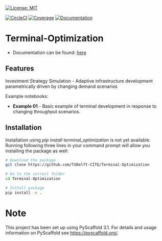 [ ![License: MIT](https://img.shields.io/badge/License-MIT-informational.svg)](https://github.com/TUDelft-CITG/Terminal-Optimization/blob/master/LICENSE.txt)

[![CircleCI](https://circleci.com/gh/TUDelft-CITG/Terminal-Optimization.svg?style=svg&circle-token=e80be990a1415185a3aee7c7304e86bbef094eb5)](https://circleci.com/gh/TUDelft-CITG/Terminal-Optimization)
[ ![Coverage](https://oedm.vanoord.com/proxy/circleci_no_redirect/github/TUDelft-CITG/Terminal-Optimization/master/latest/07f3adf51970049c681fce29419db5d9f7aa596d/tmp/artifacts/coverage.svg)](https://oedm.vanoord.com/proxy/circleci_no_redirect/github/TUDelft-CITG/Terminal-Optimization/master/latest/07f3adf51970049c681fce29419db5d9f7aa596d/tmp/artifacts/index.html) 
[ ![Documentation](https://img.shields.io/badge/sphinx-documentation-brightgreen.svg)](https://oedm.vanoord.com/proxy/circleci_no_redirect/github/TUDelft-CITG/Terminal-Optimization/master/latest/07f3adf51970049c681fce29419db5d9f7aa596d/tmp/artifacts/docs/index.html)

Terminal-Optimization
=====================

* Documentation can be found: [here](https://oedm.vanoord.com/proxy/circleci_no_redirect/github/TUDelft-CITG/Terminal-Optimization/master/latest/07f3adf51970049c681fce29419db5d9f7aa596d/tmp/artifacts/docs/index.html)

Features
--------

Investment Strategy Simulation - Adaptive infrastructure development parametrically driven by changing demand scenarios

Example notebooks:
* **Example 01** - Basic example of terminal development in response to changing throughput scenarios.

## Installation

Installation using *pip install terminal_optimization* is not yet available. Running following three lines in your command prompt will allow you installing the package as well:

``` bash
# Download the package
git clone https://github.com/TUDelft-CITG/Terminal-Optimization

# Go to the correct folder
cd Terminal-Optimization

# Install package
pip install -e .
```

Note
====

This project has been set up using PyScaffold 3.1. For details and usage
information on PyScaffold see https://pyscaffold.org/.

